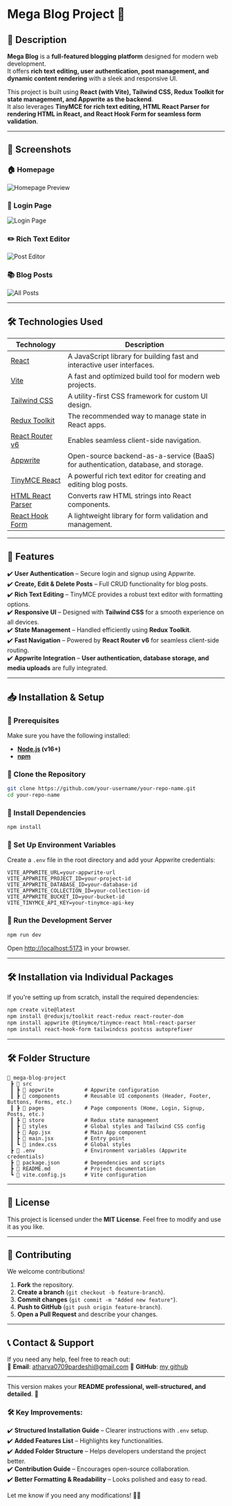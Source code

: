 # **Mega Blog Project** 🚀  

## **📌 Description**  
**Mega Blog** is a **full-featured blogging platform** designed for modern web development.  
It offers **rich text editing, user authentication, post management, and dynamic content rendering** with a sleek and responsive UI.  

This project is built using **React (with Vite), Tailwind CSS, Redux Toolkit for state management, and Appwrite as the backend**.  
It also leverages **TinyMCE for rich text editing, HTML React Parser for rendering HTML in React, and React Hook Form for seamless form validation**.  

---

## 📸 Screenshots  

### 🏠 Homepage  
![Homepage Preview](https://github.com/athrocks/Blog-Website/blob/main/imgs/home.png)

### 🔐 Login Page  
![Login Page](https://github.com/athrocks/Blog-Website/blob/main/imgs/login.png)

### ✏️ Rich Text Editor  
![Post Editor](https://github.com/athrocks/Blog-Website/blob/main/imgs/editor.png)

### 📚 Blog Posts  
![All Posts](screenshots/posts.png)

---

## **🛠 Technologies Used**  

| Technology            | Description |
|-----------------------|-------------|
| [React](https://reactjs.org/docs/getting-started.html) | A JavaScript library for building fast and interactive user interfaces. |
| [Vite](https://vitejs.dev/guide/) | A fast and optimized build tool for modern web projects. |
| [Tailwind CSS](https://tailwindcss.com/docs) | A utility-first CSS framework for custom UI design. |
| [Redux Toolkit](https://redux-toolkit.js.org/introduction/getting-started) | The recommended way to manage state in React apps. |
| [React Router v6](https://reactrouter.com/docs/en/v6/getting-started/overview) | Enables seamless client-side navigation. |
| [Appwrite](https://appwrite.io/docs) | Open-source backend-as-a-service (BaaS) for authentication, database, and storage. |
| [TinyMCE React](https://www.tiny.cloud/docs/integrations/react/) | A powerful rich text editor for creating and editing blog posts. |
| [HTML React Parser](https://www.npmjs.com/package/html-react-parser) | Converts raw HTML strings into React components. |
| [React Hook Form](https://react-hook-form.com/) | A lightweight library for form validation and management. |

---

## **📌 Features**  

✔️ **User Authentication** – Secure login and signup using Appwrite.  
✔️ **Create, Edit & Delete Posts** – Full CRUD functionality for blog posts.  
✔️ **Rich Text Editing** – TinyMCE provides a robust text editor with formatting options.  
✔️ **Responsive UI** – Designed with **Tailwind CSS** for a smooth experience on all devices.  
✔️ **State Management** – Handled efficiently using **Redux Toolkit**.  
✔️ **Fast Navigation** – Powered by **React Router v6** for seamless client-side routing.  
✔️ **Appwrite Integration** – **User authentication, database storage, and media uploads** are fully integrated.  

---

## **📥 Installation & Setup**  

### **🔹 Prerequisites**  
Make sure you have the following installed:  
- **[Node.js](https://nodejs.org/) (v16+)**  
- **[npm](https://www.npmjs.com/)**  

### **🔹 Clone the Repository**
```bash
git clone https://github.com/your-username/your-repo-name.git
cd your-repo-name
```

### **🔹 Install Dependencies**
```bash
npm install
```

### **🔹 Set Up Environment Variables**
Create a `.env` file in the root directory and add your Appwrite credentials:
```plaintext
VITE_APPWRITE_URL=your-appwrite-url
VITE_APPWRITE_PROJECT_ID=your-project-id
VITE_APPWRITE_DATABASE_ID=your-database-id
VITE_APPWRITE_COLLECTION_ID=your-collection-id
VITE_APPWRITE_BUCKET_ID=your-bucket-id
VITE_TINYMCE_API_KEY=your-tinymce-api-key
```

### **🔹 Run the Development Server**
```bash
npm run dev
```
Open [http://localhost:5173](http://localhost:5173) in your browser.

---

## **🛠 Installation via Individual Packages**  
If you're setting up from scratch, install the required dependencies:  
```bash
npm create vite@latest
npm install @reduxjs/toolkit react-redux react-router-dom
npm install appwrite @tinymce/tinymce-react html-react-parser
npm install react-hook-form tailwindcss postcss autoprefixer
```

---

## **🛠 Folder Structure**  
```
📂 mega-blog-project
 ┣ 📂 src
 ┃ ┣ 📂 appwrite          # Appwrite configuration
 ┃ ┣ 📂 components        # Reusable UI components (Header, Footer, Buttons, Forms, etc.)
 ┃ ┣ 📂 pages             # Page components (Home, Login, Signup, Posts, etc.)
 ┃ ┣ 📂 store             # Redux state management
 ┃ ┣ 📂 styles            # Global styles and Tailwind CSS config
 ┃ ┣ 📜 App.jsx           # Main App component
 ┃ ┣ 📜 main.jsx          # Entry point
 ┃ ┗ 📜 index.css         # Global styles
 ┣ 📜 .env                # Environment variables (Appwrite credentials)
 ┣ 📜 package.json        # Dependencies and scripts
 ┣ 📜 README.md           # Project documentation
 ┗ 📜 vite.config.js      # Vite configuration
```

---

## **📜 License**  
This project is licensed under the **MIT License**. Feel free to modify and use it as you like.

---

## **🙌 Contributing**  
We welcome contributions!  
1. **Fork** the repository.  
2. **Create a branch** (`git checkout -b feature-branch`).  
3. **Commit changes** (`git commit -m "Added new feature"`).  
4. **Push to GitHub** (`git push origin feature-branch`).  
5. **Open a Pull Request** and describe your changes.

---

## **📞 Contact & Support**  
If you need any help, feel free to reach out:  
📧 **Email**: atharva0709pardeshi@gmail.com
🔗 **GitHub**: [my github](https://github.com/athrocks)  

---

This version makes your **README professional, well-structured, and detailed**. 🎯  

### **🛠 Key Improvements:**  
✔️ **Structured Installation Guide** – Clearer instructions with `.env` setup.  
✔️ **Added Features List** – Highlights key functionalities.  
✔️ **Added Folder Structure** – Helps developers understand the project better.  
✔️ **Contribution Guide** – Encourages open-source collaboration.  
✔️ **Better Formatting & Readability** – Looks polished and easy to read.

Let me know if you need any modifications! 🚀🔥
